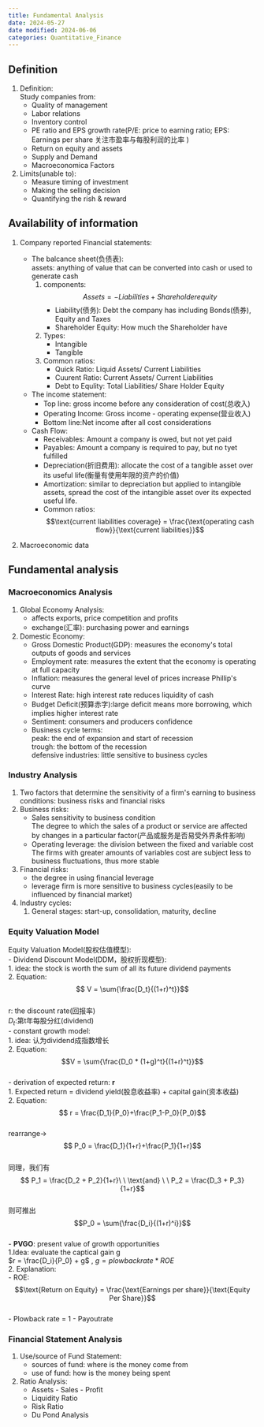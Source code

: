 ```yaml
---
title: Fundamental Analysis
date: 2024-05-27
date modified: 2024-06-06
categories: Quantitative_Finance
---
```


## Definition

1. Definition:  
   Study companies from:
   - Quality of management
   - Labor relations
   - Inventory control
   - PE ratio and EPS growth rate(P/E: price to earning ratio; EPS: Earnings per share 关注市盈率与每股利润的比率 )
   - Return on equity and assets
   - Supply and Demand
   - Macroeconomica Factors
2. Limits(unable to):
   - Measure timing of investment
   - Making the selling decision
   - Quantifying the rish & reward

## Availability of information

1. Company reported Financial statements:
   - The balcance sheet(负债表):  
     assets: anything of value that can be converted into cash or used to generate cash
     1. components:  
        $$ Assets = -Liabilities + Shareholderequity$$
        - Liability(债务): Debt the company has including Bonds(债券), Equity and Taxes
        - Shareholder Equity: How much the Shareholder have
     2. Types:
        - Intangible
        - Tangible
     3. Common ratios:
        - Quick Ratio: Liquid Assets/ Current Liabilities
        - Cuurent Ratio: Current Assets/ Current Liabilities
        - Debt to Equlity: Total Liabilities/ Share Holder Equity
   - The income statement:
     - Top line: gross income before any consideration of cost(总收入)
     - Operating Income: Gross income - operating expense(营业收入)
     - Bottom line:Net income after all cost considerations
   - Cash Flow:
     - Receivables: Amount a company is owed, but not yet paid
     - Payables: Amount a company is required to pay, but no tyet fulfilled
     - Depreciation(折旧费用): allocate the cost of a tangible asset over its useful life(衡量有使用年限的资产的价值)
     - Amortization: similar to depreciation but applied to intangible assets, spread the cost of the intangible asset over its expected useful life.
     - Common ratios:  
       $$\text{current liabilities coverage} = \frac{\text{operating cash flow}}{\text{current liabilities}}$$
     
2. Macroeconomic data

## Fundamental analysis

### Macroeconomics Analysis

1. Global Economy Analysis:
   - affects exports, price competition and profits
   - exchange(汇率): purchasing power and earnings
2. Domestic Economy:
   - Gross Domestic Product(GDP): measures the economy's total outputs of goods and services
   - Employment rate: measures the extent that the economy is operating at full capacity
   - Inflation: measures the general level of prices increase Phillip's curve
   - Interest Rate: high interest rate reduces liquidity of cash
   - Budget Deficit(预算赤字):large deficit means more borrowing, which implies higher interest rate
   - Sentiment: consumers and producers confidence
   - Business cycle terms:  
     peak: the end of expansion and start of recession  
     trough: the bottom of the recession  
     defensive industries: little sensitive to business cycles 

### Industry Analysis

1. Two factors that determine the sensitivity of a firm's earning to business conditions: business risks and financial risks
2. Business risks:
   - Sales sensitivity to business condition  
     The degree to which the sales of a product or service are affected by changes in a particular factor(产品或服务是否易受外界条件影响)
   - Operating leverage: the division between the fixed and variable cost  
     The firms with greater amounts of variables cost are subject less to business fluctuations, thus more stable
 3. Financial risks:
    - the degree in using financial leverage
    - leverage firm is more sensitive to business cycles(easily to be influenced by financial market)
4. Industry cycles:
   1. General stages: start-up, consolidation, maturity, decline

### Equity Valuation Model

  Equity Valuation Model(股权估值模型):  
      - Dividend Discount Model(DDM，股权折现模型):  
        1. idea: the stock is worth the sum of all its future dividend payments  
        2. Equation:  
           $$ V = \sum{\frac{D_t}{(1+r)^t}}$$  
           r: the discount rate(回报率)  
           $D_t$:第t年每股分红(dividend)  
      - constant growth model:  
        1. idea: 认为dividend成指数增长  
        2. Equation:  
           $$V = \sum{\frac{D_0 * (1+g)^t}{(1+r)^t}}$$  
      - derivation of expected return: **r**  
        1. Expected return = dividend yield(股息收益率) + capital gain(资本收益)  
        2. Equation:  
           $$ r = \frac{D_1}{P_0}+\frac{P_1-P_0}{P_0}$$  
           rearrange->  
           $$ P_0 = \frac{D_1}{1+r}+\frac{P_1}{1+r}$$  
           同理，我们有  
           $$ P_1 = \frac{D_2 + P_2}{1+r}\ \  \text{and}  \ \ P_2 = \frac{D_3 + P_3}{1+r}$$  
           则可推出  
           $$P_0 = \sum{\frac{D_i}{(1+r)^i}}$$  
      - **PVGO**: present value of growth opportunities  
        1.Idea: evaluate the captical gain g  
           $r = \frac{D_i}{P_0} + g$  , $g = plowback rate * ROE$  
        2. Explanation:  
           - ROE:  
             $$\text{Return on Equity} = \frac{\text{Earnings per share}}{\text{Equity Per Share}}$$  
           - Plowback rate = 1 - Payoutrate

### Financial Statement Analysis

1. Use/source of Fund Statement:
   - sources of fund: where is the money come from
   - use of fund: how is the money being spent
2. Ratio Analysis:
   - Assets - Sales - Profit
   - Liquidity Ratio
   - Risk Ratio
   - Du Pond Analysis
           
   
  